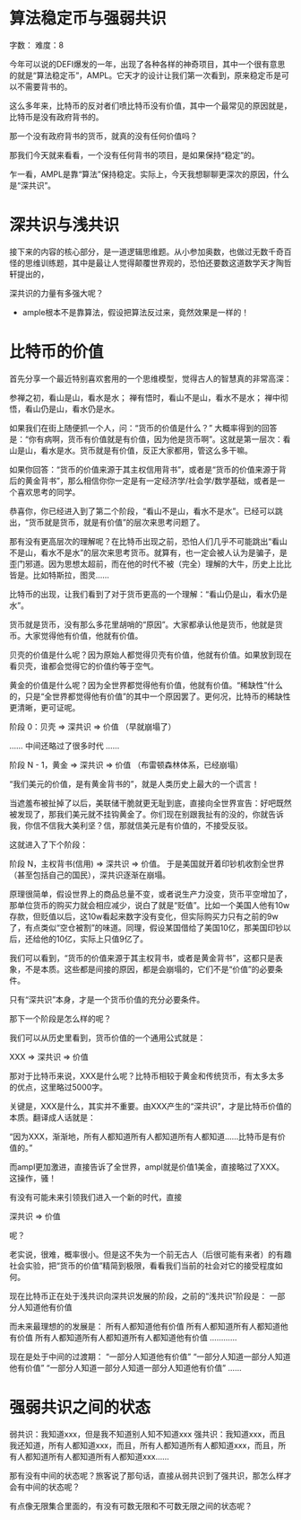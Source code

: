 # 算法稳定币与强弱共识

字数：
难度：8

今年可以说的DEFI爆发的一年，出现了各种各样的神奇项目，其中一个很有意思的就是“算法稳定币”，AMPL。它天才的设计让我们第一次看到，原来稳定币是可以不需要背书的。

这么多年来，比特币的反对者们喷比特币没有价值，其中一个最常见的原因就是，比特币是没有政府背书的。

那一个没有政府背书的货币，就真的没有任何价值吗？

那我们今天就来看看，一个没有任何背书的项目，是如果保持“稳定”的。

乍一看，AMPL是靠“算法”保持稳定。实际上，今天我想聊聊更深次的原因，什么是“深共识”。

# 深共识与浅共识
接下来的内容的核心部分，是一道逻辑思维题。从小参加奥数，也做过无数千奇百怪的思维训练题，其中是最让人觉得颠覆世界观的，恐怕还要数这道数学天才陶哲轩提出的，



深共识的力量有多强大呢？
- ample根本不是靠算法，假设把算法反过来，竟然效果是一样的！


# 比特币的价值
首先分享一个最近特别喜欢套用的一个思维模型，觉得古人的智慧真的非常高深：

参禅之初，看山是山，看水是水；
禅有悟时，看山不是山，看水不是水；
禅中彻悟，看山仍是山，看水仍是水。

如果我们在街上随便抓一个人，问：“货币的价值是什么？” 大概率得到的回答是：“你有病啊，货币有价值就是有价值，因为他是货币啊”。这就是第一层次：看山是山，看水是水。货币就是有价值，反正大家都用，管这么多干嘛。

如果你回答：“货币的价值来源于其主权信用背书”，或者是“货币的价值来源于背后的黄金背书”，那么相信你你一定是有一定经济学/社会学/数学基础，或者是一个喜欢思考的同学。

恭喜你，你已经进入到了第二个阶段，“看山不是山，看水不是水”。已经可以跳出，“货币就是货币，就是有价值”的层次来思考问题了。

那有没有更高层次的理解呢？在比特币出现之前，恐怕人们几乎不可能跳出“看山不是山，看水不是水”的层次来思考货币。就算有，也一定会被人认为是骗子，是歪门邪道。因为思想太超前，而在他的时代不被（完全）理解的大牛，历史上比比皆是。比如特斯拉，图灵……

比特币的出现，让我们看到了对于货币更高的一个理解：“看山仍是山，看水仍是水”。

货币就是货币，没有那么多花里胡哨的“原因”。大家都承认他是货币，他就是货币。大家觉得他有价值，他就有价值。

贝壳的价值是什么呢？因为原始人都觉得贝壳有价值，他就有价值。如果放到现在看贝壳，谁都会觉得它的价值约等于空气。

黄金的价值是什么呢？因为全世界都觉得他有价值，他就有价值。“稀缺性”什么的，只是“全世界都觉得他有价值”的其中一个原因罢了。更何况，比特币的稀缺性更清晰，更可证呢。



阶段 0：贝壳 => 深共识 => 价值 （早就崩塌了）

…… 中间还略过了很多时代 ……

阶段 N - 1，黄金 => 深共识 => 价值 （布雷顿森林体系，已经崩塌）

“我们美元的价值，是有黄金背书的”，就是人类历史上最大的一个谎言！

当遮羞布被扯掉了以后，美联储干脆就更无耻到底，直接向全世界宣告：好吧既然被发现了，那我们美元就不挂钩黄金了。你们现在别跟我扯有的没的，你就告诉我，你信不信我大美利坚？信，那就信美元是有价值的，不接受反驳。

这就进入了下个阶段：

阶段 N，主权背书(信用) => 深共识 => 价值。 于是美国就开着印钞机收割全世界（甚至包括自己的国民），深共识逐渐在崩塌。

原理很简单，假设世界上的商品总量不变，或者说生产力没变，货币平空增加了，那单位货币的购买力就会相应减少，说白了就是“贬值”。比如一个美国人他有10w存款，但贬值以后，这10w看起来数字没有变化，但实际购买力只有之前的9w了，有点类似“空仓被割”的味道。同理，假设某国借给了美国10亿，那美国印钞以后，还给他的10亿，实际上只值9亿了。

我们可以看到，“货币的价值来源于其主权背书，或者是黄金背书”，这都只是表象，不是本质。这些都是间接的原因，都是会崩塌的，它们不是“价值”的必要条件。

只有“深共识”本身，才是一个货币价值的充分必要条件。

那下一个阶段是怎么样的呢？

我们可以从历史里看到，货币价值的一个通用公式就是：

XXX => 深共识 => 价值

那对于比特币来说，XXX是什么呢？比特币相较于黄金和传统货币，有太多太多的优点，这里略过5000字。

关键是，XXX是什么，其实并不重要。由XXX产生的“深共识”，才是比特币价值的本质。翻译成人话就是：

“因为XXX，渐渐地，所有人都知道所有人都知道所有人都知道……比特币是有价值的。”

而ampl更加激进，直接告诉了全世界，ampl就是价值1美金，直接略过了XXX。这操作，骚！

有没有可能未来引领我们进入一个新的时代，直接 

深共识 => 价值

呢？

老实说，很难，概率很小。但是这不失为一个前无古人（后很可能有来者）的有趣社会实验，把“货币的价值”精简到极限，看看我们当前的社会对它的接受程度如何。




现在比特币正在处于浅共识向深共识发展的阶段，之前的“浅共识”阶段是：
一部分人知道他有价值

而未来最理想的的发展是：
所有人都知道他有价值
所有人都知道所有人都知道他有价值
所有人都知道所有人都知道所有人都知道他有价值
…………

现在是处于中间的过渡期：
“一部分人知道他有价值”
“一部分人知道一部分人知道他有价值”
“一部分人知道一部分人知道一部分人知道他有价值”
……



# 强弱共识之间的状态
弱共识：我知道xxx，但是我不知道别人知不知道xxx
强共识：我知道xxx，而且我还知道，所有人都知道xxx，而且，所有人都知道所有人都知道xxx，而且，所有人都知道所有人都知道所有人都知道xxx……

那有没有中间的状态呢？旅客说了那句话，直接从弱共识到了强共识，那怎么样才会有中间的状态呢？

有点像无限集合里面的，有没有可数无限和不可数无限之间的状态呢？


